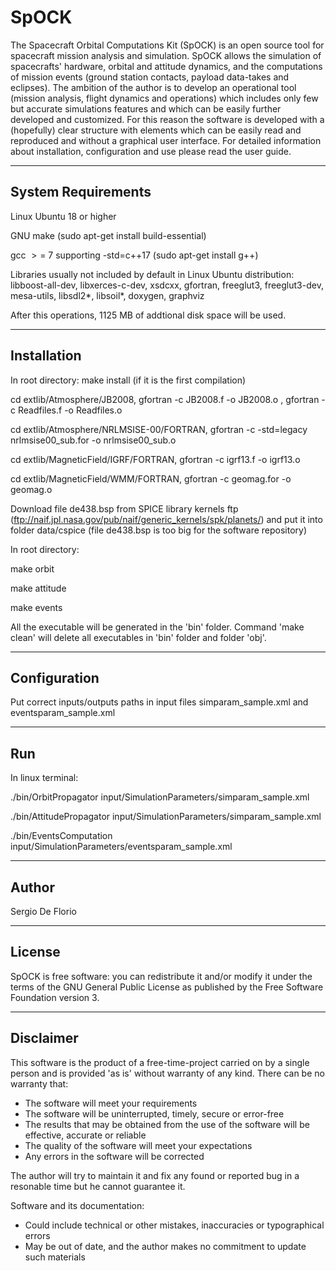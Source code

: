 # SpOCK
The Spacecraft Orbital Computations Kit (SpOCK) is an open source tool for spacecraft mission analysis and simulation. SpOCK allows the simulation of spacecrafts' hardware, orbital and attitude dynamics, and the computations of mission events (ground station contacts, payload data-takes and eclipses). The ambition of the author is to develop an operational tool (mission analysis, flight dynamics and operations) which includes only few but accurate simulations features and which can be easily further developed and customized. For this reason the software is developed with a (hopefully) clear structure with elements which can be easily read and reproduced and without a graphical user interface. For detailed information about installation, configuration and use please read the user guide.

---

## System Requirements

Linux Ubuntu 18 or higher

GNU make (sudo apt-get install build-essential)

gcc $>=$ 7 supporting -std=c++17 (sudo apt-get install g++)

Libraries usually not included by default in Linux Ubuntu distribution: libboost-all-dev, libxerces-c-dev, xsdcxx, gfortran, freeglut3, freeglut3-dev, mesa-utils, libsdl2*, libsoil*, doxygen, graphviz

After this operations, 1125 MB of addtional disk space will be used.

---

## Installation

In root directory: make install (if it is the first compilation)
	
cd extlib/Atmosphere/JB2008, gfortran -c JB2008.f -o JB2008.o , gfortran -c Readfiles.f -o Readfiles.o

cd extlib/Atmosphere/NRLMSISE-00/FORTRAN, gfortran -c -std=legacy nrlmsise00\_sub.for -o nrlmsise00\_sub.o

cd extlib/MagneticField/IGRF/FORTRAN, gfortran -c igrf13.f -o igrf13.o

cd extlib/MagneticField/WMM/FORTRAN, gfortran -c geomag.for -o geomag.o

Download file de438.bsp from SPICE library kernels ftp (ftp://naif.jpl.nasa.gov/pub/naif/generic_kernels/spk/planets/) and put it into folder data/cspice (file de438.bsp is too big for the software repository)

In root directory:

make orbit

make attitude

make events

All the executable will be generated in the 'bin' folder. Command 'make clean' will delete all executables in 'bin' folder and folder 'obj'.

---

## Configuration

Put correct inputs/outputs paths in input files simparam_sample.xml and eventsparam_sample.xml

---

## Run

In linux terminal:

./bin/OrbitPropagator input/SimulationParameters/simparam_sample.xml

./bin/AttitudePropagator input/SimulationParameters/simparam_sample.xml

./bin/EventsComputation input/SimulationParameters/eventsparam_sample.xml

---

## Author

Sergio De Florio

---

## License
SpOCK is free software: you can redistribute it and/or modify it under the terms of the GNU General Public License as published by the Free Software Foundation version 3.

---

## Disclaimer
This software is the product of a free-time-project carried on by a single person and is provided 'as is' without warranty of any kind. There can be no warranty that:

* The software will meet your requirements
* The software will be uninterrupted, timely, secure or error-free
* The results that may be obtained from the use of the software will be effective, accurate or reliable
* The quality of the software will meet your expectations
* Any errors in the software will be corrected

The author will try to maintain it and fix any found or reported bug in a resonable time but he cannot guarantee it.

Software and its documentation:

* Could include technical or other mistakes, inaccuracies or typographical errors
* May be out of date, and the author makes no commitment to update such materials
